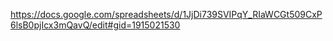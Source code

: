 https://docs.google.com/spreadsheets/d/1JjDi739SVIPqY_RIaWCGt509CxP6lsB0pjIcx3mQavQ/edit#gid=1915021530
